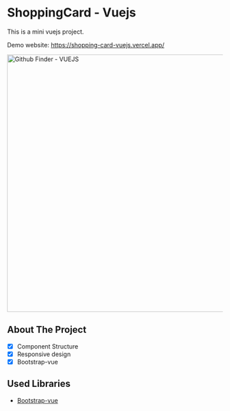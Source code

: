 # ShoppingCard - Vuejs

This is a mini vuejs project.

Demo website: 
https://shopping-card-vuejs.vercel.app/

<img src="https://github.com/BatuhanAydonerDev/ShoppingCard-Vuejs/blob/master/project.gif?raw=true" alt="Github Finder - VUEJS" width="600" />

## About The Project
- [x] Component Structure
- [x] Responsive design
- [x] Bootstrap-vue

## Used Libraries
- [Bootstrap-vue](https://bootstrap-vue.org/)
